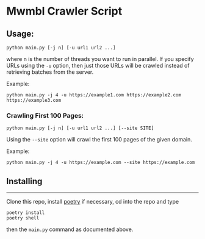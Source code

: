 Mwmbl Crawler Script
====================

## Usage:

```
python main.py [-j n] [-u url1 url2 ...]
```

where n is the number of threads you want to run in parallel. If you specify URLs using the `-u` option, then just those URLs will be crawled instead of retrieving batches from the server.

Example: 
```
python main.py -j 4 -u https://example1.com https://example2.com https://example3.com 
```

### Crawling First 100 Pages:
```
python main.py [-j n] [-u url1 url2 ...] [--site SITE]
```
Using the `--site` option will crawl the first 100 pages of the given domain. 

Example:
```
python main.py -j 4 -u https://example.com --site https://example.com
```
## Installing
----------

Clone this repo, install [poetry](https://python-poetry.org/docs/) if necessary, cd into the repo and type

```
poetry install
poetry shell
```

then the `main.py` command as documented above.
